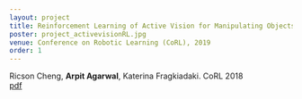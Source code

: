 ```yaml
---
layout: project
title: Reinforcement Learning of Active Vision for Manipulating Objects under Occlusions
poster: project_activevisionRL.jpg
venue: Conference on Robotic Learning (CoRL), 2019
order: 1
---
```

Ricson Cheng, **Arpit Agarwal**, Katerina Fragkiadaki. CoRL 2018  
  [pdf](http://proceedings.mlr.press/v87/cheng18a/cheng18a.pdf)